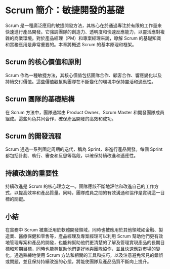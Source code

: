 
# Scrum 簡介：敏捷開發的基礎

Scrum 是一種廣泛應用的敏捷開發方法，其核心在於通過專注於有限的工作量來快速進行產品開發。它強調團隊的創造力、透明度和快速反應能力，以靈活應對複雜的商業環境。對於產品經理（PM）和專案經理來說，瞭解 Scrum 的基礎知識和實務應用是非常重要的。本章將概述 Scrum 的基本原理和框架。

## Scrum 的核心價值和原則

Scrum 作為一種敏捷方法，其核心價值包括團隊合作、顧客合作、響應變化以及持續交付價值。這些價值觀幫助團隊在不斷變化的環境中保持靈活和適應性。

## Scrum 團隊的基礎結構

在 Scrum 方法中，團隊通常由 Product Owner、Scrum Master 和開發團隊成員組成。這些角色共同合作，確保產品開發的高效和成功。

## Scrum 的開發流程

Scrum 通過一系列固定周期的迭代，稱為 Sprint，來進行產品開發。每個 Sprint 都包括計劃、執行、審查和反思等階段，以確保持續改進和適應性。

## 持續改進的重要性

持續改進是 Scrum 的核心理念之一。團隊應該不斷地評估和改進自己的工作方式，以提高效率和產品質量。同時，團隊成員之間的有效溝通和協作是實現這一目標的關鍵。


## 小結

在實務中 Scrum 被廣泛用於軟體開發領域，同時也被應用於其他領域如金融、製造業、醫療保健和零售等，產品經理及專案經理可以利用 Scrum 幫助他們更有效地管理專案和產品的開發，也能夠幫助他們更清楚的了解及管理實現產品的長期目標和短期目標，同時也能夠幫助他們更好地與團隊協作，並且快速應對市場的變化，通過熟練地使用 Scrum 方法和相關的工具和技巧，以及注意避免常見的錯誤或問題，並且保持持續改進的心態，將能使團隊及產品品質不斷向上提升。
